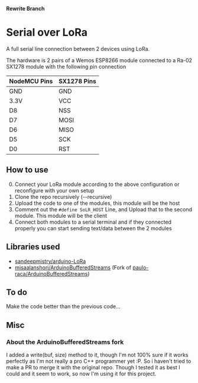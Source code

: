 **Rewrite Branch**
# Serial over LoRa
A full serial line connection between 2 devices using LoRa.

The hardware is 2 pairs of a Wemos ESP8266 module connected to a Ra-02 SX1278 module with the following pin connection

|NodeMCU Pins|SX1278 Pins|
|---|---|
|GND|GND|
|3.3V|VCC|
|D8|NSS|
|D7|MOSI|
|D6|MISO|
|D5|SCK|
|D0|RST|

## How to use
0. Connect your LoRa module according to the above configuration or reconfigure with your own setup
1. Clone the repo recursively (--recursive)
2. Upload the code to one of the modules, this module will be the host
3. Comment out the `#define SoLR_HOST` Line, and Upload that to the second module. This module will be the client
4. Connect both modules to a serial terminal and if they connected properly you can start sending text/data between the 2 modules

## Libraries used
- [sandeepmistry/arduino-LoRa](https://github.com/sandeepmistry/arduino-LoRa)
- [misaalanshori/ArduinoBufferedStreams](https://github.com/misaalanshori/ArduinoBufferedStreams) (Fork of [paulo-raca/ArduinoBufferedStreams](https://github.com/paulo-raca/ArduinoBufferedStreams))

## To do
Make the code better than the previous code...

## Misc
### About the ArduinoBufferedStreams fork
I added a write(buf, size) method to it, though I'm not 100% sure if it works perfectly as I'm not really a pro C++ programmer yet :P. So i haven't tried to make a PR to merge it with the original repo. Though I tested it as best I could and it seem to work, so now I'm using it for this project.
